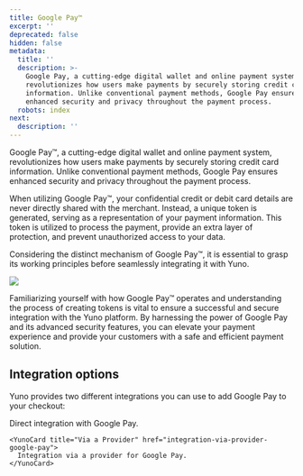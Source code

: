 ```yaml
---
title: Google Pay™
excerpt: ''
deprecated: false
hidden: false
metadata:
  title: ''
  description: >-
    Google Pay, a cutting-edge digital wallet and online payment system,
    revolutionizes how users make payments by securely storing credit card
    information. Unlike conventional payment methods, Google Pay ensures
    enhanced security and privacy throughout the payment process.
  robots: index
next:
  description: ''
---
```

Google Pay™, a cutting-edge digital wallet and online payment system, revolutionizes how users make payments by securely storing credit card information. Unlike conventional payment methods, Google Pay ensures enhanced security and privacy throughout the payment process.

When utilizing Google Pay™, your confidential credit or debit card details are never directly shared with the merchant. Instead, a unique token is generated, serving as a representation of your payment information. This token is utilized to process the payment, provide an extra layer of protection, and prevent unauthorized access to your data.

Considering the distinct mechanism of Google Pay™, it is essential to grasp its working principles before seamlessly integrating it with Yuno.

![](https://files.readme.io/0e1e3fe-Mod1-Pay_API_Pay-D2x1.png)

Familiarizing yourself with how Google Pay™ operates and understanding the process of creating tokens is vital to ensure a successful and secure integration with the Yuno platform. By harnessing the power of Google Pay and its advanced security features, you can elevate your payment experience and provide your customers with a safe and efficient payment solution.

## Integration options

Yuno provides two different integrations you can use to add Google Pay to your checkout:

<Shelf classname="cards_container">
  <div class="first_row">
    <YunoCard title="Direct" href="google-pay-direct-integration">
      Direct integration with Google Pay.
    </YunoCard>

    <YunoCard title="Via a Provider" href="integration-via-provider-google-pay">
      Integration via a provider for Google Pay.
    </YunoCard>
  </div>
</Shelf>